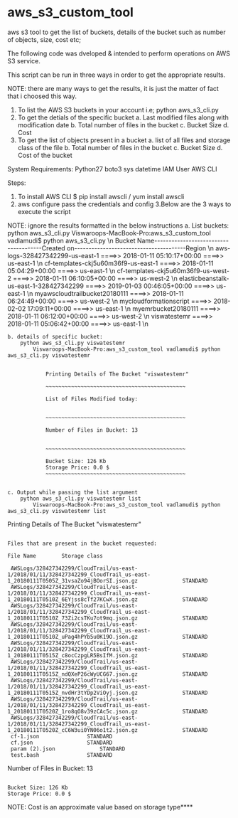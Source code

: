 # aws_s3_custom_tool

aws s3 tool to get the list of buckets, details of the bucket such as number of objects, size, cost etc;

The following code was dveloped & intended to perform operations on AWS S3 service.

This script can be run in three ways in order to get the appropriate results.

NOTE: there are many ways to get the results, it is just the matter of fact that i choosed this way.

1. To list the AWS S3 buckets in your account i.e; python aws_s3_cli.py
2. To get the detials of the specific bucket
	a. Last modified files along with modification date
        b. Total number of files in the bucket
        c. Bucket Size
        d. Cost
3. To get the list of objects present in a bucket
	a. list of all files and storage class of the file
	b. Total number of files in the bucket
	c. Bucket Size
	d. Cost of the bucket


System Requirements:
Python27
boto3
sys
datetime
IAM User
AWS CLI



Steps:
1. To install AWS CLI
 $ pip install awscli / yum install awscli
2. aws configure
	pass the credentials and config
3.Below are the 3 ways to execute the script

NOTE: ignore the results formatted in the below instructions
	a. List buckets:
		python aws_s3_cli.py
			Viswaroops-MacBook-Pro:aws_s3_custom_tool vadlamudi$ python aws_s3_cli.py \n 
			Bucket Name--------------------------------------Created on---------------------------------------Region \n
			aws-logs-328427342299-us-east-1		====>>		2018-01-11 05:10:17+00:00		====>>		us-east-1 \n
			cf-templates-ckj5u60m36f9-us-east-1		====>>		2018-01-11 05:04:29+00:00		====>>		us-east-1 \n
			cf-templates-ckj5u60m36f9-us-west-2		====>>		2018-01-11 06:10:05+00:00		====>>		us-west-2 \n
			elasticbeanstalk-us-east-1-328427342299		====>>		2019-01-03 00:46:05+00:00		====>>		us-east-1 \n
			myawscloudtrailbucket20180111		====>>		2018-01-11 06:24:49+00:00		====>>		us-west-2 \n
			mycloudformationscript		====>>		2018-02-02 17:09:11+00:00		====>>		us-east-1 \n
			myemrbucket20180111		====>>		2018-01-11 06:12:00+00:00		====>>		us-west-2 \n
			viswatestemr		====>>		2018-01-11 05:06:42+00:00		====>>		us-east-1 \n
 
	b. details of specific bucket:
		python aws_s3_cli.py viswatestemr
			Viswaroops-MacBook-Pro:aws_s3_custom_tool vadlamudi$ python aws_s3_cli.py viswatestemr


				Printing Details of The Bucket "viswatestemr"  

				~~~~~~~~~~~~~~~~~~~~~~~~~~~~~~~~~~~~~~~~~~~~

				List of Files Modified today: 


				~~~~~~~~~~~~~~~~~~~~~~~~~~~~~~~~~~~~~~~~~~~~

				Number of Files in Bucket: 13


				~~~~~~~~~~~~~~~~~~~~~~~~~~~~~~~~~~~~~~~~~~~~

				Bucket Size: 126 Kb 
				Storage Price: 0.0 $
				~~~~~~~~~~~~~~~~~~~~~~~~~~~~~~~~~~~~~~~~~~~~


	c. Output while passing the list argument
		python aws_s3_cli.py viswatestemr list
			Viswaroops-MacBook-Pro:aws_s3_custom_tool vadlamudi$ python aws_s3_cli.py viswatestemr list


Printing Details of The Bucket "viswatestemr"  

~~~~~~~~~~~~~~~~~~~~~~~~~~~~~~~~~~~~~~~~~~~~

Files that are present in the bucket requested: 

File Name 	 	 Storage class

 AWSLogs/328427342299/CloudTrail/us-east-1/2018/01/11/328427342299_CloudTrail_us-east-1_20180111T0505Z_31vsaZo94jBOorSI.json.gz	 	 	 	 STANDARD
 AWSLogs/328427342299/CloudTrail/us-east-1/2018/01/11/328427342299_CloudTrail_us-east-1_20180111T0510Z_6EYjss8cTf27KCwX.json.gz	 	 	 	 STANDARD
 AWSLogs/328427342299/CloudTrail/us-east-1/2018/01/11/328427342299_CloudTrail_us-east-1_20180111T0510Z_73Zi2csTKu7ot9mq.json.gz	 	 	 	 STANDARD
 AWSLogs/328427342299/CloudTrail/us-east-1/2018/01/11/328427342299_CloudTrail_us-east-1_20180111T0510Z_uPag4hPYb5u0K19O.json.gz	 	 	 	 STANDARD
 AWSLogs/328427342299/CloudTrail/us-east-1/2018/01/11/328427342299_CloudTrail_us-east-1_20180111T0515Z_c8ocCzpgLR5BsIfM.json.gz	 	 	 	 STANDARD
 AWSLogs/328427342299/CloudTrail/us-east-1/2018/01/11/328427342299_CloudTrail_us-east-1_20180111T0515Z_ndQXeP26cWyUCG67.json.gz	 	 	 	 STANDARD
 AWSLogs/328427342299/CloudTrail/us-east-1/2018/01/11/328427342299_CloudTrail_us-east-1_20180111T0515Z_nvdHr3tYDp2ViOyj.json.gz	 	 	 	 STANDARD
 AWSLogs/328427342299/CloudTrail/us-east-1/2018/01/11/328427342299_CloudTrail_us-east-1_20180111T0520Z_1ro8qO8v39zCAc5c.json.gz	 	 	 	 STANDARD
 AWSLogs/328427342299/CloudTrail/us-east-1/2018/01/11/328427342299_CloudTrail_us-east-1_20180111T0520Z_cC6W3ui0YN06o1t2.json.gz	 	 	 	 STANDARD
 cf-1.json	 	 	 	 STANDARD
 cf.json	 	 	 	 STANDARD
 param (2).json	 	 	 	 STANDARD
 test.bash	 	 	 	 STANDARD

~~~~~~~~~~~~~~~~~~~~~~~~~~~~~~~~~~~~~~~~~~~~

Number of Files in Bucket: 13


~~~~~~~~~~~~~~~~~~~~~~~~~~~~~~~~~~~~~~~~~~~~

Bucket Size: 126 Kb 
Storage Price: 0.0 $
~~~~~~~~~~~~~~~~~~~~~~~~~~~~~~~~~~~~~~~~~~~~


NOTE:
Cost is an approximate value based on storage type****




